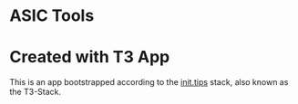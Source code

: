 # ASIC Tools

# Created with T3 App

This is an app bootstrapped according to the [init.tips](https://init.tips) stack, also known as the T3-Stack.
